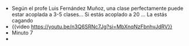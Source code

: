 - Según el profe Luis Fernández Muñoz, una clase perfectamente puede estar acoplada a 3-5 clases... Si estás acoplado a 20 ... La estás cagando
- {{video https://youtu.be/n3Q6SRNc7Jg?si=MbXnqNzFbnhvJdRV}}
- Minuto 7
-
